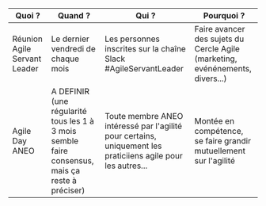 Quoi ? | Quand ? | Qui ? | Pourquoi ?
------------ | ------------- | --------------- | ---------------
Réunion Agile Servant Leader | Le dernier vendredi de chaque mois | Les personnes inscrites sur la chaîne Slack #AgileServantLeader | Faire avancer des sujets du Cercle Agile (marketing, evénénements, divers...)
Agile Day ANEO | A DEFINIR (une régularité tous les 1 à 3 mois semble faire consensus, mais ça reste à préciser) | Toute membre ANEO intéressé par l'agilité pour certains, uniquement les praticiiens agile pour les autres... | Montée en compétence, se faire grandir mutuellement sur l'agilité

